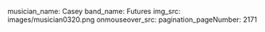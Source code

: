 musician_name: Casey
band_name: Futures
img_src: images/musician0320.png
onmouseover_src: 
pagination_pageNumber: 2171